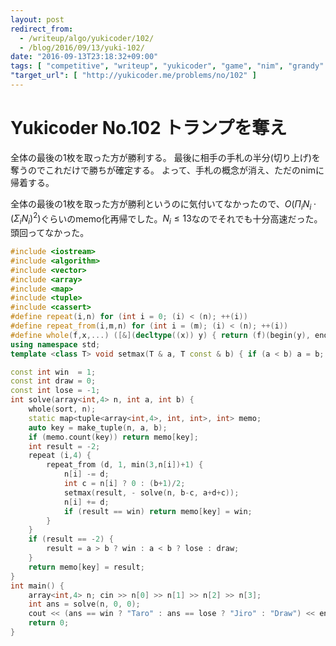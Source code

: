 ```yaml
---
layout: post
redirect_from:
  - /writeup/algo/yukicoder/102/
  - /blog/2016/09/13/yuki-102/
date: "2016-09-13T23:18:32+09:00"
tags: [ "competitive", "writeup", "yukicoder", "game", "nim", "grandy" ]
"target_url": [ "http://yukicoder.me/problems/no/102" ]
---
```


# Yukicoder No.102 トランプを奪え

全体の最後の$1$枚を取った方が勝利する。
最後に相手の手札の半分(切り上げ)を奪うのでこれだけで勝ちが確定する。
よって、手札の概念が消え、ただのnimに帰着する。

全体の最後の$1$枚を取った方が勝利というのに気付いてなかったので、$O(\Pi_iN_i \cdot (\Sigma_iN_i)^2)$ぐらいのmemo化再帰でした。$N_i \le 13$なのでそれでも十分高速だった。
頭回ってなかった。

``` c++
#include <iostream>
#include <algorithm>
#include <vector>
#include <array>
#include <map>
#include <tuple>
#include <cassert>
#define repeat(i,n) for (int i = 0; (i) < (n); ++(i))
#define repeat_from(i,m,n) for (int i = (m); (i) < (n); ++(i))
#define whole(f,x,...) ([&](decltype((x)) y) { return (f)(begin(y), end(y), ## __VA_ARGS__); })(x)
using namespace std;
template <class T> void setmax(T & a, T const & b) { if (a < b) a = b; }

const int win  = 1;
const int draw = 0;
const int lose = -1;
int solve(array<int,4> n, int a, int b) {
    whole(sort, n);
    static map<tuple<array<int,4>, int, int>, int> memo;
    auto key = make_tuple(n, a, b);
    if (memo.count(key)) return memo[key];
    int result = -2;
    repeat (i,4) {
        repeat_from (d, 1, min(3,n[i])+1) {
            n[i] -= d;
            int c = n[i] ? 0 : (b+1)/2;
            setmax(result, - solve(n, b-c, a+d+c));
            n[i] += d;
            if (result == win) return memo[key] = win;
        }
    }
    if (result == -2) {
        result = a > b ? win : a < b ? lose : draw;
    }
    return memo[key] = result;
}
int main() {
    array<int,4> n; cin >> n[0] >> n[1] >> n[2] >> n[3];
    int ans = solve(n, 0, 0);
    cout << (ans == win ? "Taro" : ans == lose ? "Jiro" : "Draw") << endl;
    return 0;
}
```
